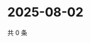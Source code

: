 # 2025-08-02

共 0 条

<!-- BEGIN ZHIHUVIDEO -->
<!-- 最后更新时间 Sat Aug 02 2025 17:13:30 GMT+0800 (China Standard Time) -->

<!-- END ZHIHUVIDEO -->
